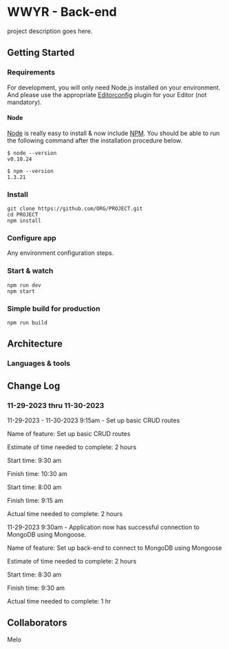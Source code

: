 # WWYR - Back-end

project description goes here.

## Getting Started

### Requirements

For development, you will only need Node.js installed on your environment.
And please use the appropriate [Editorconfig](http://editorconfig.org/) plugin for your Editor (not mandatory).

#### Node

[Node](http://nodejs.org/) is really easy to install & now include [NPM](https://npmjs.org/).
You should be able to run the following command after the installation procedure
below.

    $ node --version
    v0.10.24

    $ npm --version
    1.3.21

### Install

    git clone https://github.com/ORG/PROJECT.git
    cd PROJECT
    npm install

### Configure app

Any environment configuration steps.

### Start & watch

    npm run dev
    npm start

### Simple build for production

    npm run build

## Architecture

### Languages & tools

## Change Log

### 11-29-2023 thru 11-30-2023

11-29-2023 - 11-30-2023 9:15am - Set up basic CRUD routes

Name of feature: Set up basic CRUD routes

Estimate of time needed to complete: 2 hours

Start time: 9:30 am

Finish time: 10:30 am

Start time: 8:00 am

Finish time: 9:15 am

Actual time needed to complete: 2 hours

11-29-2023 9:30am - Application now has successful connection to MongoDB using Mongoose.

Name of feature: Set up back-end to connect to MongoDB using Mongoose

Estimate of time needed to complete: 2 hours

Start time: 8:30 am

Finish time: 9:30 am

Actual time needed to complete: 1 hr

## Collaborators

Melo
